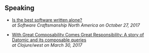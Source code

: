## Speaking

- [Is the best software written alone?](https://vimeo.com/241742427/eba2897c1f)
  <br>
  _at Software Craftsmanship North America on October 27, 2017_

- [With Great Composability Comes Great Responsibility: A story of Datomic and its composable queries](https://www.youtube.com/watch?v=PTMyTyMcxkU&list=PLZdCLR02grLp4W4ySd1sHPOsK83gvqBQp&index=3)
  <br>
  _at Clojure/west on March 30, 2017_
